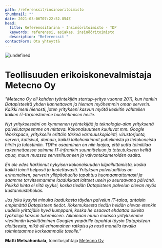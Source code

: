 ```yaml
---
path: /referenssit/insinooritoimisto
thumbnail: ""
date: 2021-03-06T07:22:52.854Z
head:
  title: Referenssitarina - Insinööritoimisto - TDP
  keywords: referenssi, asiakas, insinööritoimisto
  description: "Referenssit "
contactForm: Ota yhteyttä
---
```


<HeroBlock bgColor="lightest" imageAlign="right">

<div className="HeroBlockImage">

![undefined](/assets/netlify-1280-x-800-metecno.png)

</div>

<div className="HeroBlockContent">

# Teollisuuden erikoiskonevalmistaja Metecno Oy

*"Metecno Oy oli kahden työntekijän startup-yritys vuonna 2011, kun hankin Datapisteeltä yhden kannettavan ja hieman myöhemmin oman serverin. Kaikki meni hienosti, joten yritykseni kasvun myötä keskitin vähitellen kaiken IT-tarpeistamme huolehtimisen heille.*

*Nyt yrityksessäni on kymmenen työntekijää ja teknologia-alan yrityksenä palvelutarpeemme on mittava. Kokonaisuuteen kuuluvat mm. Google Workspace, yritykselle erittäin tärkeä varmuuskopiointi, virustorjunta, serveri, kotisivut, domain, kaikki laitehankinnat puhelimista ja tietokoneista hiiriin ja tulostimiin. TDP:n osaaminen on niin laajaa, että uutta toimitilaa rakennettaessa saimme IT-infrankin suunnitteluun ja toteutukseen heiltä apua, muun muassa serverihuoneen ja valvontakameroiden osalta.*

*En ole edes harkinnut nykyisen kokonaisuuden kilpailuttamista, koska kaikki toimii helposti ja luotettavasti. Yrityksen palvelualttius on erinomainen, serverin ylläpitohuolto tapahtuu huomaamattomasti ja saamme tarvitsemamme laadukkaat laitteet usein jo seuraavana päivänä. Pelkkä hinta ei riitä syyksi, koska tiedän Datapisteen palvelun olevan myös kustannustehokas.*

*Jos joku kysyisi minulta laadukasta täyden palvelun IT-taloa, antaisin empimättä Datapisteen tiedot. Kokemuksesta tiedän heidän olevan etenkin uudelle yrittäjälle hyvä kumppani, koska he osaavat ehdottaa oikeita työkaluja kasvun tukemiseen. Aikoinaan muun muassa yrityksemme viestinnän keskittäminen Googlen ympärille tapahtui täysin Datapisteen aloitteesta, mikä oli erinomainen ratkaisu ja nosti monella tavalla toimintaamme korkeammalle tasolle.”*

**Matti Metsähonkala**, toimitusjohtaja [Metecno Oy](https://www.metecno.fi/)

</div>

</HeroBlock>